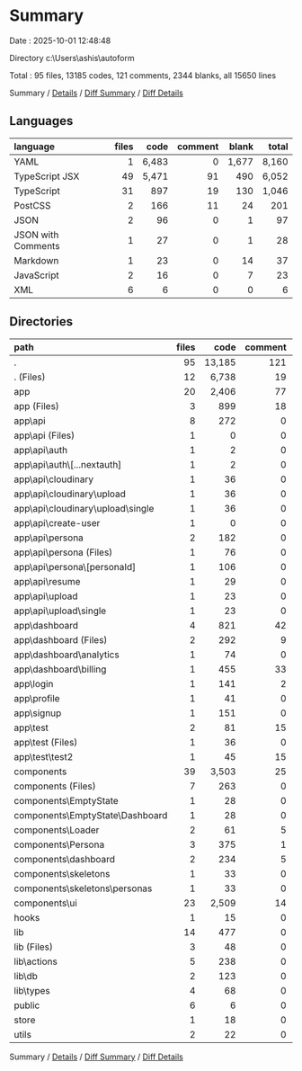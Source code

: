 # Summary

Date : 2025-10-01 12:48:48

Directory c:\\Users\\ashis\\autoform

Total : 95 files,  13185 codes, 121 comments, 2344 blanks, all 15650 lines

Summary / [Details](details.md) / [Diff Summary](diff.md) / [Diff Details](diff-details.md)

## Languages
| language | files | code | comment | blank | total |
| :--- | ---: | ---: | ---: | ---: | ---: |
| YAML | 1 | 6,483 | 0 | 1,677 | 8,160 |
| TypeScript JSX | 49 | 5,471 | 91 | 490 | 6,052 |
| TypeScript | 31 | 897 | 19 | 130 | 1,046 |
| PostCSS | 2 | 166 | 11 | 24 | 201 |
| JSON | 2 | 96 | 0 | 1 | 97 |
| JSON with Comments | 1 | 27 | 0 | 1 | 28 |
| Markdown | 1 | 23 | 0 | 14 | 37 |
| JavaScript | 2 | 16 | 0 | 7 | 23 |
| XML | 6 | 6 | 0 | 0 | 6 |

## Directories
| path | files | code | comment | blank | total |
| :--- | ---: | ---: | ---: | ---: | ---: |
| . | 95 | 13,185 | 121 | 2,344 | 15,650 |
| . (Files) | 12 | 6,738 | 19 | 1,718 | 8,475 |
| app | 20 | 2,406 | 77 | 186 | 2,669 |
| app (Files) | 3 | 899 | 18 | 65 | 982 |
| app\\api | 8 | 272 | 0 | 36 | 308 |
| app\\api (Files) | 1 | 0 | 0 | 1 | 1 |
| app\\api\\auth | 1 | 2 | 0 | 1 | 3 |
| app\\api\\auth\\[...nextauth] | 1 | 2 | 0 | 1 | 3 |
| app\\api\\cloudinary | 1 | 36 | 0 | 5 | 41 |
| app\\api\\cloudinary\\upload | 1 | 36 | 0 | 5 | 41 |
| app\\api\\cloudinary\\upload\\single | 1 | 36 | 0 | 5 | 41 |
| app\\api\\create-user | 1 | 0 | 0 | 1 | 1 |
| app\\api\\persona | 2 | 182 | 0 | 20 | 202 |
| app\\api\\persona (Files) | 1 | 76 | 0 | 9 | 85 |
| app\\api\\persona\\[personaId] | 1 | 106 | 0 | 11 | 117 |
| app\\api\\resume | 1 | 29 | 0 | 2 | 31 |
| app\\api\\upload | 1 | 23 | 0 | 6 | 29 |
| app\\api\\upload\\single | 1 | 23 | 0 | 6 | 29 |
| app\\dashboard | 4 | 821 | 42 | 51 | 914 |
| app\\dashboard (Files) | 2 | 292 | 9 | 18 | 319 |
| app\\dashboard\\analytics | 1 | 74 | 0 | 8 | 82 |
| app\\dashboard\\billing | 1 | 455 | 33 | 25 | 513 |
| app\\login | 1 | 141 | 2 | 9 | 152 |
| app\\profile | 1 | 41 | 0 | 4 | 45 |
| app\\signup | 1 | 151 | 0 | 10 | 161 |
| app\\test | 2 | 81 | 15 | 11 | 107 |
| app\\test (Files) | 1 | 36 | 0 | 3 | 39 |
| app\\test\\test2 | 1 | 45 | 15 | 8 | 68 |
| components | 39 | 3,503 | 25 | 364 | 3,892 |
| components (Files) | 7 | 263 | 0 | 34 | 297 |
| components\\EmptyState | 1 | 28 | 0 | 2 | 30 |
| components\\EmptyState\\Dashboard | 1 | 28 | 0 | 2 | 30 |
| components\\Loader | 2 | 61 | 5 | 8 | 74 |
| components\\Persona | 3 | 375 | 1 | 22 | 398 |
| components\\dashboard | 2 | 234 | 5 | 14 | 253 |
| components\\skeletons | 1 | 33 | 0 | 2 | 35 |
| components\\skeletons\\personas | 1 | 33 | 0 | 2 | 35 |
| components\\ui | 23 | 2,509 | 14 | 282 | 2,805 |
| hooks | 1 | 15 | 0 | 5 | 20 |
| lib | 14 | 477 | 0 | 64 | 541 |
| lib (Files) | 3 | 48 | 0 | 7 | 55 |
| lib\\actions | 5 | 238 | 0 | 34 | 272 |
| lib\\db | 2 | 123 | 0 | 12 | 135 |
| lib\\types | 4 | 68 | 0 | 11 | 79 |
| public | 6 | 6 | 0 | 0 | 6 |
| store | 1 | 18 | 0 | 3 | 21 |
| utils | 2 | 22 | 0 | 4 | 26 |

Summary / [Details](details.md) / [Diff Summary](diff.md) / [Diff Details](diff-details.md)